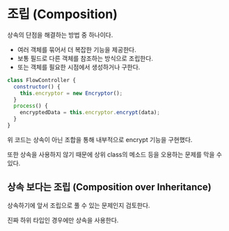 # 조립 (Composition)

상속의 단점을 해결하는 방법 중 하나이다.

- 여러 객체를 묶어서 더 복잡한 기능을 제공한다.
- 보통 필드로 다른 객체를 참조하는 방식으로 조립한다.
- 또는 객체를 필요한 시점에서 생성하거나 구한다.

```javascript
class FlowController {
  constructor() {
    this.encryptor = new Encryptor();
  }
  process() {
    encryptedData = this.encryptor.encrypt(data);
  }
}
```

위 코드는 상속이 아닌 조합을 통해 내부적으로 encrypt 기능을 구현했다.

또한 상속을 사용하지 않기 때문에 상위 class의 메소드 등을 오용하는 문제를 막을 수 있다.

## 상속 보다는 조립 (Composition over Inheritance)

상속하기에 앞서 조립으로 풀 수 있는 문제인지 검토한다.

진짜 하위 타입인 경우에만 상속을 사용한다.
